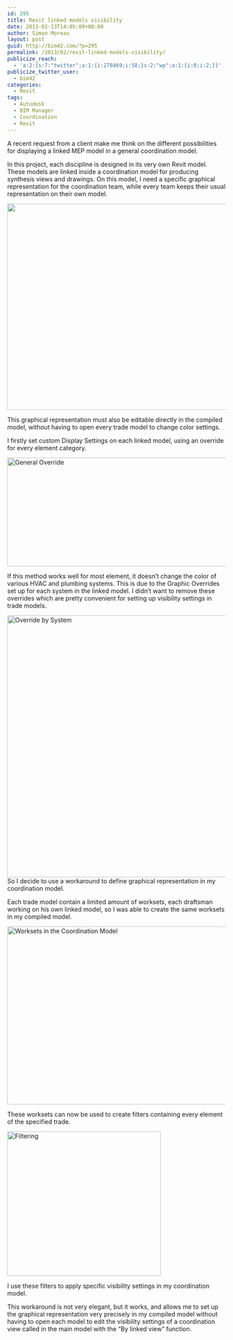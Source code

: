 ```yaml
---
id: 295
title: Revit linked models visibility
date: 2013-02-13T14:05:09+00:00
author: Simon Moreau
layout: post
guid: http://bim42.com/?p=295
permalink: /2013/02/revit-linked-models-visibility/
publicize_reach:
  - 'a:2:{s:7:"twitter";a:1:{i:278469;i:58;}s:2:"wp";a:1:{i:0;i:2;}}'
publicize_twitter_user:
  - bim42
categories:
  - Revit
tags:
  - Autodesk
  - BIM Manager
  - Coordination
  - Revit
---
```

A recent request from a client make me think on the different possibilities for displaying a linked MEP model in a general coordination model.

In this project, each discipline is designed in its very own Revit model. These models are linked inside a coordination model for producing synthesis views and drawings. On this model, I need a specific graphical representation for the coordination team, while every team keeps their usual representation on their own model.

<p style="text-align:center;">
  <a href="http://bim42.com/wp-content/uploads/2013/02/modelorganization1.jpg"><img class="aligncenter  wp-image-303" title="Graphicals Representations" alt="" src="http://bim42.com/wp-content/uploads/2013/02/modelorganization1.jpg" width="584" height="475" srcset="https://bim42.com/wp-content/uploads/2013/02/modelorganization1.jpg 4019w, https://bim42.com/wp-content/uploads/2013/02/modelorganization1-300x244.jpg 300w, https://bim42.com/wp-content/uploads/2013/02/modelorganization1-1024x832.jpg 1024w" sizes="(max-width: 584px) 100vw, 584px" /></a>
</p>

This graphical representation must also be editable directly in the compiled model, without having to open every trade model to change color settings.

I firstly set custom Display Settings on each linked model, using an override for every element category.

[<img class="aligncenter size-full wp-image-299" alt="General Override" src="http://bim42.com/wp-content/uploads/2013/02/override.jpg" width="584" height="250" srcset="https://bim42.com/wp-content/uploads/2013/02/override.jpg 718w, https://bim42.com/wp-content/uploads/2013/02/override-300x128.jpg 300w" sizes="(max-width: 584px) 100vw, 584px" />](http://bim42.com/wp-content/uploads/2013/02/override.jpg)

If this method works well for most element, it doesn’t change the color of various HVAC and plumbing systems. This is due to the Graphic Overrides set up for each system in the linked model. I didn’t want to remove these overrides which are pretty convenient for setting up visibility settings in trade models.

[<img class="aligncenter size-full wp-image-296" alt="Override by System" src="http://bim42.com/wp-content/uploads/2013/02/intheplbmodel.jpg" width="567" height="603" srcset="https://bim42.com/wp-content/uploads/2013/02/intheplbmodel.jpg 567w, https://bim42.com/wp-content/uploads/2013/02/intheplbmodel-282x300.jpg 282w" sizes="(max-width: 567px) 100vw, 567px" />](http://bim42.com/wp-content/uploads/2013/02/intheplbmodel.jpg)So I decide to use a workaround to define graphical representation in my coordination model.

Each trade model contain a limited amount of worksets, each draftsman working on his own linked model, so I was able to create the same worksets in my compiled model.

[<img class="aligncenter size-full wp-image-298" alt="Worksets in the Coordination Model" src="http://bim42.com/wp-content/uploads/2013/02/incoordinationmodel.jpg" width="584" height="410" srcset="https://bim42.com/wp-content/uploads/2013/02/incoordinationmodel.jpg 642w, https://bim42.com/wp-content/uploads/2013/02/incoordinationmodel-300x210.jpg 300w" sizes="(max-width: 584px) 100vw, 584px" />](http://bim42.com/wp-content/uploads/2013/02/incoordinationmodel.jpg)

These worksets can now be used to create filters containing every element of the specified trade.

[<img class="aligncenter size-full wp-image-304" alt="Filtering" src="http://bim42.com/wp-content/uploads/2013/02/filtering.jpg" width="354" height="333" srcset="https://bim42.com/wp-content/uploads/2013/02/filtering.jpg 354w, https://bim42.com/wp-content/uploads/2013/02/filtering-300x282.jpg 300w" sizes="(max-width: 354px) 100vw, 354px" />](http://bim42.com/wp-content/uploads/2013/02/filtering.jpg)

I use these filters to apply specific visibility settings in my coordination model.

This workaround is not very elegant, but it works, and allows me to set up the graphical representation very precisely in my compiled model without having to open each model to edit the visibility settings of a coordination view called in the main model with the “By linked view” function.